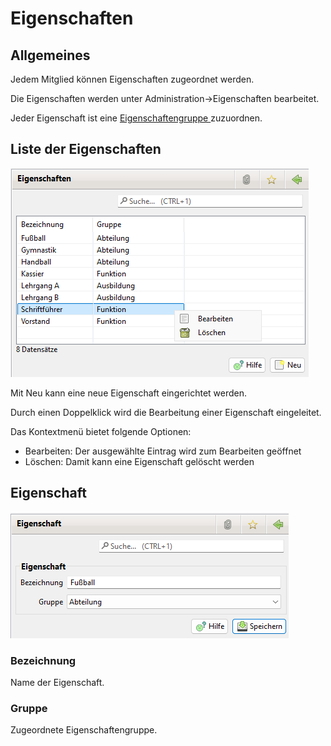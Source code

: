# Eigenschaften

## Allgemeines

Jedem Mitglied können Eigenschaften zugeordnet werden.

Die Eigenschaften werden unter Administration->Eigenschaften bearbeitet.

Jeder Eigenschaft ist eine [Eigenschaftengruppe ](eigenschaften-gruppen.md)zuzuordnen.

## Liste der Eigenschaften

![](../../../allgemeine-funktionen/administration/mitglieder/img/Eigenschaften.png)

Mit Neu kann eine neue Eigenschaft eingerichtet werden.

Durch einen Doppelklick wird die Bearbeitung einer Eigenschaft eingeleitet.

Das Kontextmenü bietet folgende Optionen:

* Bearbeiten: Der ausgewählte Eintrag wird zum Bearbeiten geöffnet
* Löschen: Damit kann eine Eigenschaft gelöscht werden

## Eigenschaft

![](<../../../allgemeine-funktionen/administration/mitglieder/img/Eigenschaft (1).png>)

### Bezeichnung

Name der Eigenschaft.

### Gruppe

Zugeordnete Eigenschaftengruppe.
